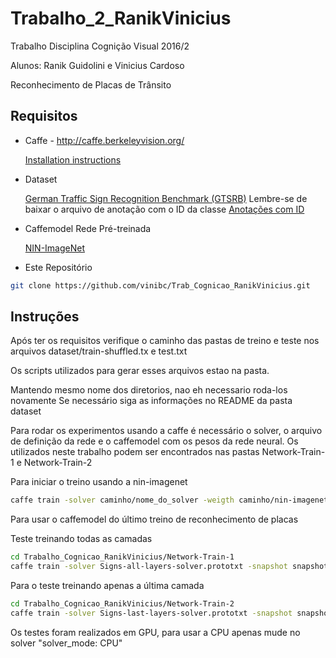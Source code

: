 # Trabalho_2_RanikVinicius
Trabalho Disciplina Cognição Visual 2016/2

Alunos: Ranik Guidolini e Vinicius Cardoso

Reconhecimento de Placas de Trânsito

## Requisitos

- Caffe - http://caffe.berkeleyvision.org/

  [Installation instructions](http://caffe.berkeleyvision.org/installation.html)

- Dataset

  [German Traffic Sign Recognition Benchmark (GTSRB)](http://benchmark.ini.rub.de/?section=gtsrb&subsection=dataset#Downloads)
  Lembre-se de baixar o arquivo de anotação com o ID da classe [Anotações com ID](http://benchmark.ini.rub.de/Dataset/GTSRB_Final_Test_GT.zip) 

- Caffemodel Rede Pré-treinada

  [NIN-ImageNet](https://gist.github.com/mavenlin/d802a5849de39225bcc6.) 

- Este Repositório

``` bash
git clone https://github.com/vinibc/Trab_Cognicao_RanikVinicius.git
```


## Instruções

Após ter os requisitos verifique o caminho das pastas de treino e teste nos arquivos dataset/train-shuffled.tx e test.txt

Os scripts utilizados para gerar esses arquivos estao na pasta.

Mantendo mesmo nome dos diretorios, nao eh necessario roda-los novamente Se necessário siga as informações no README da pasta dataset

Para rodar os experimentos usando a caffe é necessário o solver, o arquivo de definição da rede e o caffemodel com os pesos da rede neural. 
Os utilizados neste trabalho podem ser encontrados nas pastas Network-Train-1 e Network-Train-2

Para iniciar o treino usando a nin-imagenet
``` bash
caffe train -solver caminho/nome_do_solver -weigth caminho/nin-imagenet.caffemodel
```

Para usar o caffemodel do último treino de reconhecimento de placas


Teste treinando todas as camadas

``` bash
cd Trabalho_Cognicao_RanikVinicius/Network-Train-1
caffe train -solver Signs-all-layers-solver.prototxt -snapshot snapshots/_iter_118120.solverstate
```

Para o teste treinando apenas a última camada

``` bash
cd Trabalho_Cognicao_RanikVinicius/Network-Train-2
caffe train -solver Signs-last-layers-solver.prototxt -snapshot snapshots/_iter_xx.solverstate
```

Os testes foram realizados em GPU, para usar a CPU apenas mude no solver "solver_mode: CPU"


